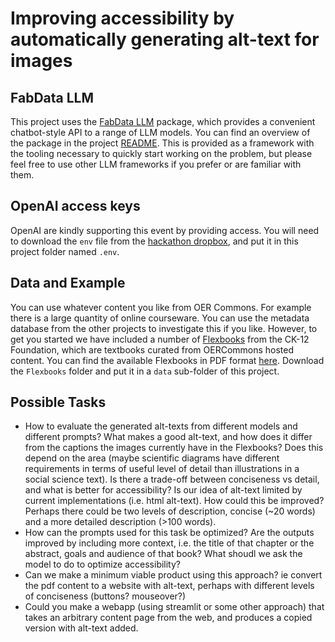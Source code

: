 
# Improving accessibility by automatically generating alt-text for images

## FabData LLM

This project uses the [FabData LLM](https://github.com/AI-for-Education/fabdata-llm) package, which provides a convenient chatbot-style API to a range of LLM models. You can find an overview of the package in the project [README](https://github.com/AI-for-Education/fabdata-llm/blob/main/README.md). This is provided as a framework with the tooling necessary to quickly start working on the problem, but please feel free to use other LLM frameworks if you prefer or are familiar with them. 

## OpenAI access keys

OpenAI are kindly supporting this event by providing access. You will need to download the `env` file from the [hackathon dropbox](https://www.dropbox.com/scl/fo/xcranzh6fora7nyyqu4wf/ANtNTFNr7nUHHaWi1agegVo?rlkey=lhjg2dg72oiecnwyke0u8x2q9&dl=0), and put it in this project folder named `.env`. 

## Data and Example

You can use whatever content you like from OER Commons. For example there is a large quantity of online courseware. You can use the metadata database from the other projects to investigate this if you like. However, to get you started we have included a number of [Flexbooks](https://www.ck12.org/fbbrowse/) from the CK-12 Foundation, which are textbooks curated from OERCommons hosted content. You can find the available Flexbooks in PDF format [here](https://www.dropbox.com/scl/fo/y67u4dgtdcc8b8qxqsr4m/AK_l7I3-Ac_lXiIbKX6qzqw?rlkey=0bm04kvv1od48xgugwa1m6r2j&dl=0). Download the `Flexbooks` folder and put it in a `data` sub-folder of this project. 

## Possible Tasks

- How to evaluate the generated alt-texts from different models and different prompts? What makes a good alt-text, and how does it differ from the captions the images currently have in the Flexbooks? Does this depend on the area (maybe scientific diagrams have different requirements in terms of useful level of detail than illustrations in a social science text). Is there a trade-off between conciseness vs detail, and what is better for accessibility? Is our idea of alt-text limited by current implementations (i.e. html alt-text). How could this be improved? Perhaps there could be two levels of description, concise (~20 words) and a more detailed description (>100 words).
- How can the prompts used for this task be optimized? Are the outputs improved by including more context, i.e. the title of that chapter or the abstract, goals and audience of that book? What shoudl we ask the model to do to optimize accessibility?
- Can we make a minimum viable product using this approach? ie convert the pdf content to a website with alt-text, perhaps with different levels of conciseness (buttons? mouseover?)
- Could you make a webapp (using streamlit or some other approach) that takes an arbitrary content page from the web, and produces a copied version with alt-text added. 